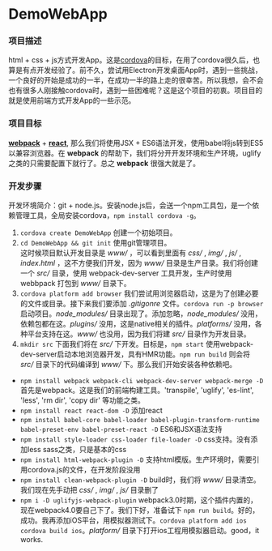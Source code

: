 # DemoWebApp
### 项目描述
html + css + js方式开发App。这是[cordova](https://cordova.apache.org/)的目标，在用了cordova很久后，也算是有点开发经验了。前不久，尝试用Electron开发桌面App时，遇到一些挑战，一个良好的开始是成功的一半，在成功一半的路上走的很幸苦。所以我想，会不会也有很多人刚接触cordova时，遇到一些困难呢？这是这个项目的初衷。项目目的就是使用前端方式开发App的一些示范。

### 项目目标
[**webpack**](https://webpack.js.org/) + [**react**](https://reactjs.org/), 那么我们将使用JSX + ES6语法开发，使用babel将js转到ES5以兼容浏览器。在 **webpack** 的帮助下，我们将分开开发环境和生产环境，uglify之类的只需要配置下就行了。总之 **webpack** 很强大就是了。

### 开发步骤
开发环境简介：git + node.js。安装node.js后，会送一个npm工具包，是一个依赖管理工具，全局安装cordova，`npm install cordova -g`。
1. `cordova create DemoWebApp` 创建一个初始项目。
2. `cd DemoWebApp && git init` 使用git管理项目。<br/>这时候项目默认开发目录是 *www/* ，可以看到里面有 *css/* , *img/* , *js/* , *index.html* ，这不方便我们开发，因为 *www/* 目录是生产目录。我们将创建一个 *src/* 目录，使用 webpack-dev-server 工具开发，生产时使用 webbpack 打包到 *www/* 目录下。
3. `cordova platform add browser` 我们尝试用浏览器启动，这是为了创建必要的文件或目录。接下来我们要添加 *.gitigonre* 文件。`cordova run -p browser` 启动项目。*node_modules/* 目录出现了。添加忽略，*node_modules/* 没用，依赖包都在这。*plugins/* 没用，这是native相关的插件。*platforms/* 没用，各种平台支持在这。*www/* 也没用，因为我们将建 *src/* 目录作为开发目录。
4. `mkdir src` 下面我们将在 *src/* 下开发。目标是，`npm start` 使用webpack-dev-server启动本地浏览器开发，具有HMR功能。`npm run build` 则会将 *src/* 目录下的代码编译到 *www/* 下。那么我们开始安装各种依赖吧。
  - `npm install webpack webpack-cli webpack-dev-server webpack-merge -D` 首先是webpack。这是我们的前端构建工具。'transpile', 'uglify', 'es-lint', 'less', 'rm dir', 'copy dir' 等功能之类。
  - `npm install react react-dom -D` 添加react
  - `npm install babel-core babel-loader babel-plugin-transform-runtime babel-preset-env babel-preset-react -D` ES6和JSX语法支持
  - `npm install style-loader css-loader file-loader -D` css支持。没有添加less sass之类，只是基本的css
  - `npm install html-webpack-plugin -D` 支持html模版。生产环境时，需要引用cordova.js的文件，在开发阶段没用
  - `npm install clean-webpack-plugin -D` build时，我们将 *www/* 目录清空。我们现在先手动把 *css/* , *img/* , *js/* 目录删了
  - `npm i -D uglifyjs-webpack-plugin` webpack3.0时期，这个插件内置的，现在webpack4.0要自己下了。我们下好，准备试下 `npm run build`。好的，成功。我再添加iOS平台，用模拟器测试下。`cordova platform add ios` `cordova build ios`。*platform/* 目录下打开ios工程用模拟器启动。good，it works.
